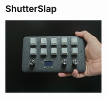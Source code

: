 # ShutterSlap

<img src="https://github.com/fyrus7/ShutterSlap/blob/main/image/SS1.jpg" width=60% height=60%>
